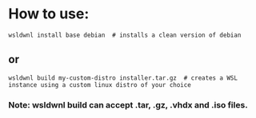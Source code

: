 # How to use:

```
wsldwnl install base debian  # installs a clean version of debian 
```

## or 

```
wsldwnl build my-custom-distro installer.tar.gz  # creates a WSL instance using a custom linux distro of your choice
```
### Note: wsldwnl build can accept .tar, .gz, .vhdx and .iso files.